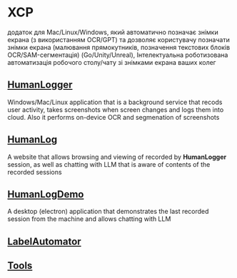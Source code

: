 # XCP
додаток для Mac/Linux/Windows, який автоматично позначає знімки екрана (з використанням OCR/GPT) та дозволяє користувачу позначати знімки екрана (малювання прямокутників, позначення текстових блоків OCR/SAM-сегментація) (Go/Unity/Unreal), Інтелектуальна роботизована автоматизація робочого столу/чату зі знімками екрана ваших колег

## [HumanLogger](https://github.com/Kyiv2023/XCP/tree/main/HumanLogger)   

Windows/Mac/Linux application that is a background service that recods user activity, takes screenshots when screen changes and logs them into cloud. Also it performs on-device OCR and segmenation of screenshots

## [HumanLog](https://github.com/Kyiv2023/XCP/tree/main/HumanLog)

A website that allows browsing and viewing of recorded by **HumanLogger** session, as well as chatting with LLM that is aware of contents of the recorded sessions

## [HumanLogDemo](https://github.com/Kyiv2023/XCP/tree/main/HumanLogDemo)

A desktop (electron) application that demonstrates the last recorded session from the  machine and allows chatting with LLM



## [LabelAutomator](https://github.com/Kyiv2023/XCP/tree/main/LabelAutomator)




## [Tools](https://github.com/Kyiv2023/XCP/tree/main/Tools)
